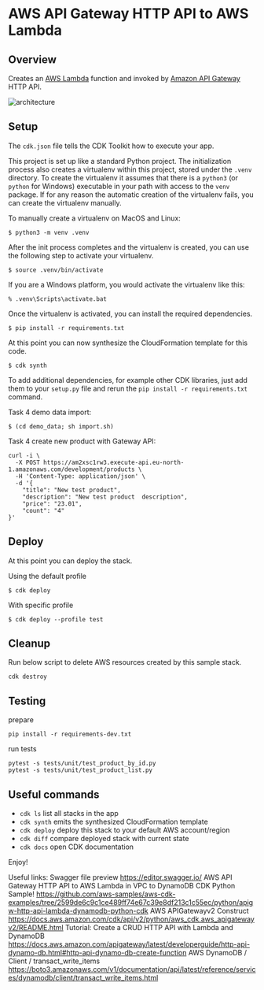 
# AWS API Gateway HTTP API to AWS Lambda


## Overview

Creates an [AWS Lambda](https://aws.amazon.com/lambda/) function and invoked by [Amazon API Gateway](https://aws.amazon.com/api-gateway/) HTTP API. 

![architecture](docs/architecture.png)

## Setup

The `cdk.json` file tells the CDK Toolkit how to execute your app.

This project is set up like a standard Python project.  The initialization
process also creates a virtualenv within this project, stored under the `.venv`
directory.  To create the virtualenv it assumes that there is a `python3`
(or `python` for Windows) executable in your path with access to the `venv`
package. If for any reason the automatic creation of the virtualenv fails,
you can create the virtualenv manually.

To manually create a virtualenv on MacOS and Linux:

```
$ python3 -m venv .venv
```

After the init process completes and the virtualenv is created, you can use the following
step to activate your virtualenv.

```
$ source .venv/bin/activate
```

If you are a Windows platform, you would activate the virtualenv like this:

```
% .venv\Scripts\activate.bat
```

Once the virtualenv is activated, you can install the required dependencies.

```
$ pip install -r requirements.txt
```

At this point you can now synthesize the CloudFormation template for this code.

```
$ cdk synth
```

To add additional dependencies, for example other CDK libraries, just add
them to your `setup.py` file and rerun the `pip install -r requirements.txt`
command.

Task 4 demo data import:

```
$ (cd demo_data; sh import.sh)
```

Task 4 create new product with Gateway API:
```
curl -i \
  -X POST https://am2xsc1rw3.execute-api.eu-north-1.amazonaws.com/development/products \
  -H 'Content-Type: application/json' \
  -d '{
    "title": "New test product",
    "description": "New test product  description",
    "price": "23.01",
    "count": "4"
}'
```

## Deploy
At this point you can deploy the stack. 

Using the default profile

```
$ cdk deploy
```

With specific profile

```
$ cdk deploy --profile test
```


## Cleanup 
Run below script to delete AWS resources created by this sample stack.
```
cdk destroy
```

## Testing

prepare
```
pip install -r requirements-dev.txt 
```
run tests
```
pytest -s tests/unit/test_product_by_id.py
pytest -s tests/unit/test_product_list.py
```

## Useful commands

 * `cdk ls`          list all stacks in the app
 * `cdk synth`       emits the synthesized CloudFormation template
 * `cdk deploy`      deploy this stack to your default AWS account/region
 * `cdk diff`        compare deployed stack with current state
 * `cdk docs`        open CDK documentation

Enjoy!

Useful links:
Swagger file preview https://editor.swagger.io/
AWS API Gateway HTTP API to AWS Lambda in VPC to DynamoDB CDK Python Sample! https://github.com/aws-samples/aws-cdk-examples/tree/2599de6c9c1ce489ff74e67c39e8df213c1c55ec/python/apigw-http-api-lambda-dynamodb-python-cdk
AWS APIGatewayv2 Construct  https://docs.aws.amazon.com/cdk/api/v2/python/aws_cdk.aws_apigatewayv2/README.html
Tutorial: Create a CRUD HTTP API with Lambda and DynamoDB https://docs.aws.amazon.com/apigateway/latest/developerguide/http-api-dynamo-db.html#http-api-dynamo-db-create-function
AWS DynamoDB / Client / transact_write_items https://boto3.amazonaws.com/v1/documentation/api/latest/reference/services/dynamodb/client/transact_write_items.html
